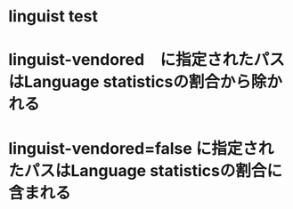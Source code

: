 # linguist test
# linguist-vendored　に指定されたパスはLanguage statisticsの割合から除かれる
# linguist-vendored=false に指定されたパスはLanguage statisticsの割合に含まれる
